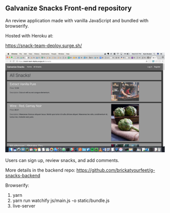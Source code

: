 ## Galvanize Snacks Front-end repository

An review application made with vanilla JavaScript and bundled with browserify.

Hosted with Heroku at: 

https://snack-team-deploy.surge.sh/

![gsnacks](/gsnacks.png?raw=true "Post")

Users can sign up, review snacks, and add comments. 

More details in the backend repo: https://github.com/brickatyourfeet/g-snacks-backend


Browserify:
1. yarn 
1. yarn run watchify js/main.js -o static/bundle.js
1. live-server
